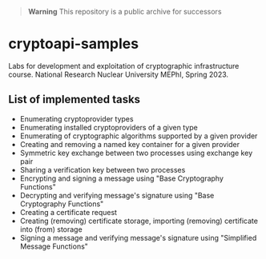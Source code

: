 > **Warning**
> This repository is a public archive for successors

# cryptoapi-samples

Labs for development and exploitation of cryptographic infrastructure course. National Research Nuclear University MEPhI, Spring 2023.

## List of implemented tasks

- Enumerating cryptoprovider types
- Enumerating installed cryptoproviders of a given type
- Enumerating of cryptographic algorithms supported by a given provider
- Creating and removing a named key container for a given provider
- Symmetric key exchange between two processes using exchange key pair
- Sharing a verification key between two processes
- Encrypting and signing a message using "Base Cryptography Functions"
- Decrypting and verifying message's signature using "Base Cryptography Functions"
- Creating a certificate request
- Creating (removing) certificate storage, importing (removing) certificate into (from) storage
- Signing a message and verifying message's signature using "Simplified Message Functions"
